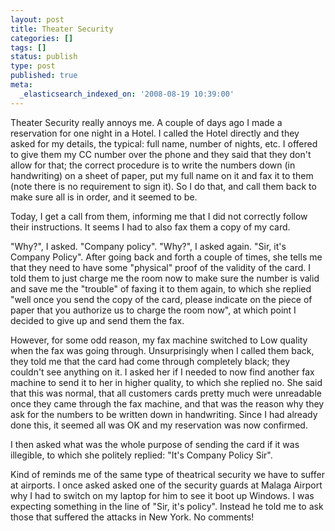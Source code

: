 ```yaml
---
layout: post
title: Theater Security
categories: []
tags: []
status: publish
type: post
published: true
meta:
  _elasticsearch_indexed_on: '2008-08-19 10:39:00'
---
```

<p>Theater Security really annoys me. A couple of days ago I made a reservation for one night in a Hotel. I called the Hotel directly and they asked for my details, the typical: full name, number of nights, etc. I offered to give them my CC number over the phone and they said that they don&#039;t allow for that; the correct procedure is to write the numbers down (in handwriting) on a sheet of paper, put my full name on it and fax it to them (note there is no requirement to sign it). So I do that, and call them back to make sure all is in order, and it seemed to be. </p>  <p>Today, I get a call from them, informing me that I did not correctly follow their instructions. It seems I had to also fax them a copy of my card. </p>  <p>&quot;Why?&quot;, I asked. &quot;Company policy&quot;. &quot;Why?&quot;, I asked again. &quot;Sir, it&#039;s Company Policy&quot;. After going back and forth a couple of times, she tells me that they need to have some &quot;physical&quot; proof of the validity of the card. I told them to just charge me the room now to make sure the number is valid and save me the &quot;trouble&quot; of faxing it to them again, to which she replied &quot;well once you send the copy of the card, please indicate on the piece of paper that you authorize us to charge the room now&quot;, at which point I decided to give up and send them the fax. </p>  <p>However, for some odd reason, my fax machine switched to Low quality when the fax was going through. Unsurprisingly when I called them back, they told me that the card had come through completely black; they couldn&#039;t see anything on it. I asked her if I needed to now find another fax machine to send it to her in higher quality, to which she replied no. She said that this was normal, that all customers cards pretty much were unreadable once they came through the fax machine, and that was the reason why they ask for the numbers to be written down in handwriting. Since I had already done this, it seemed all was OK and my reservation was now confirmed. </p>  <p>I then asked what was the whole purpose of sending the card if it was illegible, to which she politely replied: &quot;It&#039;s Company Policy Sir&quot;.</p>  <p>Kind of reminds me of the same type of theatrical security we have to suffer at airports. I once asked asked one of the security guards at Malaga Airport why I had to switch on my laptop for him to see it boot up Windows. I was expecting something in the line of &quot;Sir, it&#039;s policy&quot;. Instead he told me to ask those that suffered the attacks in New York. No comments! </p>
